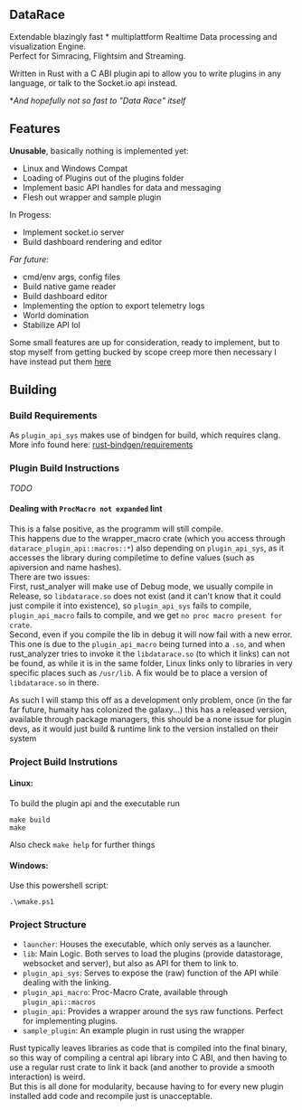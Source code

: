 ## DataRace
Extendable blazingly fast * multiplattform Realtime Data processing and visualization Engine.  
Perfect for Simracing, Flightsim and Streaming.  
  
Written in Rust with a C ABI plugin api to allow you to write plugins in any language,
or talk to the Socket.io api instead.  
  
**And hopefully not so fast to "Data Race" itself*

## Features
**Unusable**, basically nothing is implemented yet:  
- Linux and Windows Compat
- Loading of Plugins out of the plugins folder
- Implement basic API handles for data and messaging
- Flesh out wrapper and sample plugin
  
In Progess:  
- Implement socket.io server
- Build dashboard rendering and editor
  
*Far future*:
- cmd/env args, config files
- Build native game reader
- Build dashboard editor
- Implementing the option to export telemetry logs
- World domination
- Stabilize API lol

Some small features are up for consideration, ready to implement,
but to stop myself from getting bucked by scope creep more then necessary I have instead put them [here](docs/MayImplement.md)

## Building
### Build Requirements
As `plugin_api_sys` makes use of bindgen for build, which requires clang.  
More info found here: [rust-bindgen/requirements](https://rust-lang.github.io/rust-bindgen/requirements.html)  

### Plugin Build Instructions
*TODO*
#### Dealing with `ProcMacro not expanded` lint
This is a false positive, as the programm will still compile.  
This happens due to the wrapper_macro crate (which you access through `datarace_plugin_api::macros::*`)
also depending on `plugin_api_sys`, as it accesses the library during compiletime to define values (such as apiversion and name hashes).  
There are two issues:  
First, rust_analyer will make use of Debug mode, we usually compile in Release,
so `libdatarace.so` does not exist (and it can't know that it could just compile it into existence), so `plugin_api_sys` fails to compile,
`plugin_api_macro` fails to compile, and we get `no proc macro present for crate`.  
Second, even if you compile the lib in debug it will now fail with a new error. This one is due to the `plugin_api_macro` being turned into a `.so`,
and when rust_analyzer tries to invoke it the `libdatarace.so` (to which it links) can not be found, as while it is in the same folder,
Linux links only to libraries in very specific places such as `/usr/lib`. A fix would be to place a version of `libdatarace.so` in there.  
  
As such I will stamp this off as a development only problem, once (in the far far future, humaity has colonized the galaxy...) this has a released version,
available through package managers, this should be a none issue for plugin devs, as it would just build & runtime link to the version installed on their system

### Project Build Instrutions
#### Linux:
To build the plugin api and the executable run
```
make build
make
```

Also check `make help` for further things  

#### Windows:
Use this powershell script:
```
.\wmake.ps1
```

### Project Structure
- `launcher`: Houses the executable, which only serves as a launcher.
- `lib`: Main Logic. Both serves to load the plugins (provide datastorage, websocket and server), but also as API for them to link to.
- `plugin_api_sys`: Serves to expose the (raw) function of the API while dealing with the linking.
- `plugin_api_macro`: Proc-Macro Crate, available through `plugin_api::macros`
- `plugin_api`: Provides a wrapper around the sys raw functions. Perfect for implementing plugins.
- `sample_plugin`: An example plugin in rust using the wrapper
  
Rust typically leaves libraries as code that is compiled into the final binary,
so this way of compiling a central api library into C ABI, and then having to use a regular rust crate to link it back (and another to provide a smooth interaction) is weird.  
But this is all done for modularity, because having to for every new plugin installed add code and recompile just is unacceptable.
